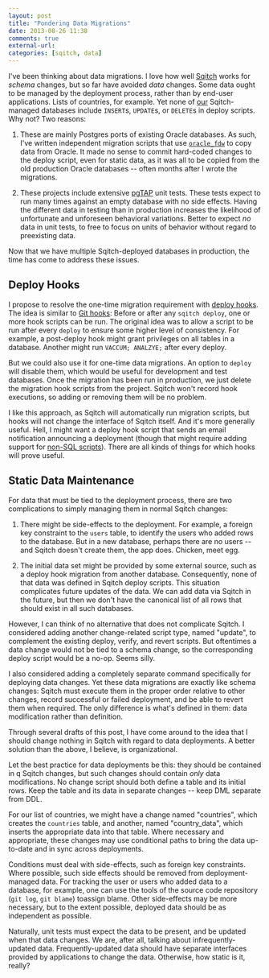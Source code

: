 ```yaml
---
layout: post
title: "Pondering Data Migrations"
date: 2013-08-26 11:38
comments: true
external-url: 
categories: [sqitch, data]
---
```


I've been thinking about data migrations. I love how well [Sqitch] works for
*schema* changes, but so far have avoided *data* changes. Some data ought to
be managed by the deployment process, rather than by end-user applications.
Lists of countries, for example. Yet none of [our] Sqitch-managed databases
include `INSERT`s, `UPDATE`s, or `DELETE`s in deploy scripts. Why not? Two
reasons:

1. These are mainly Postgres ports of existing Oracle databases. As such, I've
   written independent migration scripts that use [`oracle_fdw`] to copy data
   from Oracle. It made no sense to commit hard-coded changes to the deploy
   script, even for static data, as it was all to be copied from the old
   production Oracle databases -- often months after I wrote the migrations.

2. These projects include extensive [pgTAP] unit tests. These tests expect to
   run many times against an empty database with no side effects. Having the
   different data in testing than in production increases the likelihood of
   unfortunate and unforeseen behavioral variations. Better to expect *no*
   data in unit tests, to free to focus on units of behavior without regard to
   preexisting data.

Now that we have multiple Sqitch-deployed databases in production, the time
has come to address these issues.

Deploy Hooks
------------

I propose to resolve the one-time migration requirement with [deploy hooks].
The idea is similar to [Git hooks]: Before or after any `sqitch deploy`, one
or more hook scripts can be run. The original idea was to allow a script to be
run after every `deploy` to ensure some higher level of consistency. For
example, a post-deploy hook might grant privileges on all tables in a
database. Another might run `VACCUM; ANALZYE;` after every deploy.

But we could also use it for one-time data migrations. An option to `deploy`
will disable them, which would be useful for development and test databases.
Once the migration has been run in production, we just delete the migration
hook scripts from the project. Sqitch won't record hook executions, so adding
or removing them will be no problem.

I like this approach, as Sqitch will automatically run migration scripts, but
hooks will not change the interface of Sqitch itself. And it's more generally
useful. Hell, I might want a deploy hook script that sends an email
notification announcing a deployment (though that might require adding support
for [non-SQL scripts]). There are all kinds of things for which hooks will
prove useful.

Static Data Maintenance
-----------------------

For data that must be tied to the deployment process, there are two
complications to simply managing them in normal Sqitch changes:

1. There might be side-effects to the deployment. For example, a foreign key
   constraint to the `users` table, to identify the users who added rows to
   the database. But in a new database, perhaps there are no users -- and
   Sqitch doesn't create them, the app does. Chicken, meet egg.

2. The initial data set might be provided by some external source, such as a
   deploy hook migration from another database. Consequently, none of that
   data was defined in Sqitch deploy scripts. This situation complicates
   future updates of the data. We can add data via Sqitch in the future, but
   then we don't have the canonical list of all rows that should exist in all
   such databases.

However, I can think of no alternative that does not complicate Sqitch. I
considered adding another change-related script type, named "update", to
complement the existing deploy, verify, and revert scripts. But oftentimes a
data change would not be tied to a schema change, so the corresponding
deploy script would  be a no-op. Seems silly.

I also considered adding a completely separate command specifically for
deploying data changes. Yet these data migrations are exactly like schema
changes: Sqitch must execute them in the proper order relative to other
changes, record successful or failed deployment, and be able to revert them
when required. The only difference is what's defined in them: data
modification rather than definition.

Through several drafts of this post, I have come around to the idea that I
should change nothing in Sqitch with regard to data deployments. A better
solution than the above, I believe, is organizational.

Let the best practice for data deployments be this: they should be contained
in q Sqitch changes, but such changes should contain *only* data
modifications. No change script should both define a table and its initial
rows. Keep the table and its data in separate changes -- keep DML separate
from DDL.

For our list of countries, we might have a change named "countries", which
creates the `countries` table, and another, named "country_data", which
inserts the appropriate data into that table. Where necessary and appropriate,
these changes may use conditional paths to bring the data up-to-date and in
sync across deployments.

Conditions must deal with side-effects, such as foreign key constraints. Where
possible, such side effects should be removed from deployment-managed data.
For tracking the user or users who added data to a database, for example, one
can use the tools of the source code repository (`git log`, `git blame`)
toassign blame. Other side-effects may be more necessary, but to the extent
possible, deployed data should be as independent as possible.

Naturally, unit tests must expect the data to be present, and be updated when
that data changes. We are, after all, talking about infrequently-updated data.
Frequently-updated data should have separate interfaces provided by
applications to change the data. Otherwise, how static is it, really?

[Sqitch]: http://sqitch.org/
[our]: http://iovation.com/
[`oracle_fdw`]: http://pgxn.org/extension/oracle_fdw
[pgTAP]: http://pgtap.org/
[deploy hooks]: https://github.com/theory/sqitch/issues/96
[Git hooks]: xxx (githooks)
[non-SQL scripts]: xxx
